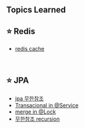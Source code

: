 Topics Learned 
---

## ⭐ Redis 
- [redis cache](/kafka-redis%20project/redis_cache.md)  

</br>  

## ⭐ JPA 
- [jpa 무한참조](/kafka-redis%20project/jpa_%EB%AC%B4%ED%95%9C%EC%B0%B8%EC%A1%B0.md)
- [Transacional in @Service](/kafka-redis%20project/Transactional%40service.md)
- [merge in @Lock](/kafka-redis%20project/merge%40Lock.md)
- [무한참조 recursion](/kafka-redis%20project/jpa_%EB%AC%B4%ED%95%9C%EC%B0%B8%EC%A1%B0.md)